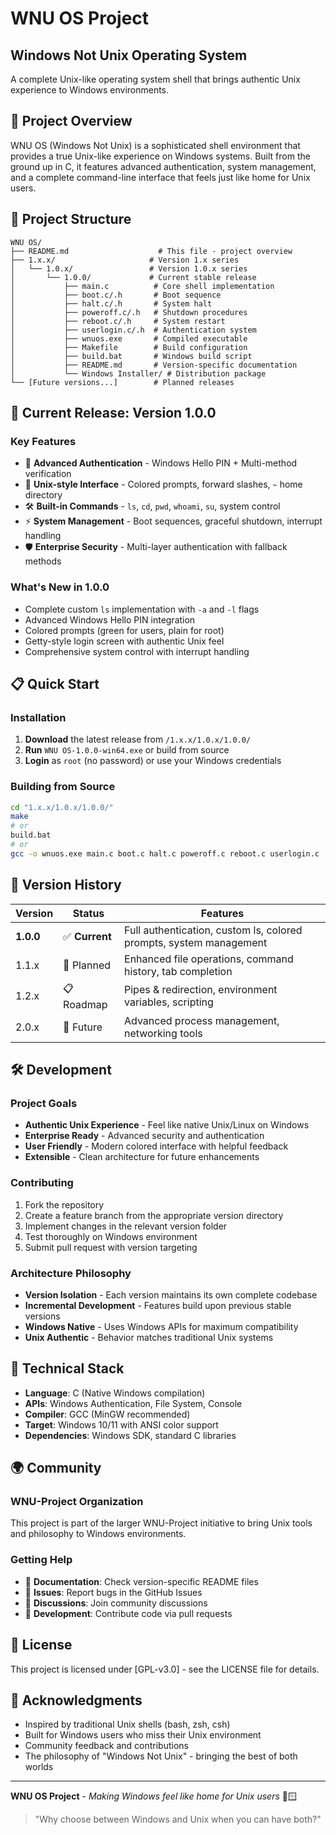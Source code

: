 # WNU OS Project

## **Windows Not Unix Operating System**

A complete Unix-like operating system shell that brings authentic Unix experience to Windows environments.

## 🌟 Project Overview

WNU OS (Windows Not Unix) is a sophisticated shell environment that provides a true Unix-like experience on Windows systems. Built from the ground up in C, it features advanced authentication, system management, and a complete command-line interface that feels just like home for Unix users.

## 📁 Project Structure

```text
WNU OS/
├── README.md                    # This file - project overview
├── 1.x.x/                     # Version 1.x series
│   └── 1.0.x/                 # Version 1.0.x series  
│       └── 1.0.0/             # Current stable release
│           ├── main.c          # Core shell implementation
│           ├── boot.c/.h       # Boot sequence
│           ├── halt.c/.h       # System halt
│           ├── poweroff.c/.h   # Shutdown procedures  
│           ├── reboot.c/.h     # System restart
│           ├── userlogin.c/.h  # Authentication system
│           ├── wnuos.exe       # Compiled executable
│           ├── Makefile        # Build configuration
│           ├── build.bat       # Windows build script
│           ├── README.md       # Version-specific documentation
│           └── Windows Installer/ # Distribution package
└── [Future versions...]        # Planned releases
```

## 🚀 Current Release: Version 1.0.0

### Key Features

- 🔐 **Advanced Authentication** - Windows Hello PIN + Multi-method verification
- 🎨 **Unix-style Interface** - Colored prompts, forward slashes, `~` home directory
- 🛠️ **Built-in Commands** - `ls`, `cd`, `pwd`, `whoami`, `su`, system control
- ⚡ **System Management** - Boot sequences, graceful shutdown, interrupt handling
- 🛡️ **Enterprise Security** - Multi-layer authentication with fallback methods

### What's New in 1.0.0

- Complete custom `ls` implementation with `-a` and `-l` flags
- Advanced Windows Hello PIN integration
- Colored prompts (green for users, plain for root)
- Getty-style login screen with authentic Unix feel
- Comprehensive system control with interrupt handling

## 📋 Quick Start

### Installation

1. **Download** the latest release from `/1.x.x/1.0.x/1.0.0/`
2. **Run** `WNU OS-1.0.0-win64.exe` or build from source
3. **Login** as `root` (no password) or use your Windows credentials

### Building from Source

```bash
cd "1.x.x/1.0.x/1.0.0/"
make
# or
build.bat
# or  
gcc -o wnuos.exe main.c boot.c halt.c poweroff.c reboot.c userlogin.c
```

## 🎯 Version History

| Version | Status | Features |
|---------|--------|----------|
| **1.0.0** | ✅ **Current** | Full authentication, custom ls, colored prompts, system management |
| 1.1.x | 🔄 Planned | Enhanced file operations, command history, tab completion |
| 1.2.x | 📋 Roadmap | Pipes & redirection, environment variables, scripting |
| 2.0.x | 🌟 Future | Advanced process management, networking tools |

## 🛠️ Development

### Project Goals

- **Authentic Unix Experience** - Feel like native Unix/Linux on Windows
- **Enterprise Ready** - Advanced security and authentication  
- **User Friendly** - Modern colored interface with helpful feedback
- **Extensible** - Clean architecture for future enhancements

### Contributing

1. Fork the repository
2. Create a feature branch from the appropriate version directory
3. Implement changes in the relevant version folder
4. Test thoroughly on Windows environment
5. Submit pull request with version targeting

### Architecture Philosophy

- **Version Isolation** - Each version maintains its own complete codebase
- **Incremental Development** - Features build upon previous stable versions
- **Windows Native** - Uses Windows APIs for maximum compatibility
- **Unix Authentic** - Behavior matches traditional Unix systems

## 🔧 Technical Stack

- **Language**: C (Native Windows compilation)
- **APIs**: Windows Authentication, File System, Console
- **Compiler**: GCC (MinGW recommended)  
- **Target**: Windows 10/11 with ANSI color support
- **Dependencies**: Windows SDK, standard C libraries

## 🌍 Community

### WNU-Project Organization

This project is part of the larger WNU-Project initiative to bring Unix tools and philosophy to Windows environments.

### Getting Help

- 📖 **Documentation**: Check version-specific README files
- 🐛 **Issues**: Report bugs in the GitHub Issues
- 💬 **Discussions**: Join community discussions
- 🔧 **Development**: Contribute code via pull requests

## 📄 License

This project is licensed under [GPL-v3.0] - see the LICENSE file for details.

## 🎉 Acknowledgments

- Inspired by traditional Unix shells (bash, zsh, csh)
- Built for Windows users who miss their Unix environment
- Community feedback and contributions
- The philosophy of "Windows Not Unix" - bringing the best of both worlds

---

**WNU OS Project** - *Making Windows feel like home for Unix users* 🐧🪟

> "Why choose between Windows and Unix when you can have both?"
